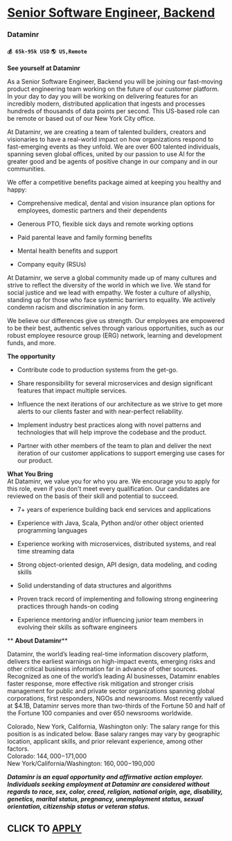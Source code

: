 # [Senior Software Engineer, Backend](https://www.remotewlb.com/apply/senior-software-engineer-backend-49778)  
### Dataminr  
#### `💰 65k-95k USD` `🌎 US,Remote`  

**See yourself at Dataminr**

As a Senior Software Engineer, Backend you will be joining our fast-moving product engineering team working on the future of our customer platform. In your day to day you will be working on delivering features for an incredibly modern, distributed application that ingests and processes hundreds of thousands of data points per second. This US-based role can be remote or based out of our New York City office.

At Dataminr, we are creating a team of talented builders, creators and visionaries to have a real-world impact on how organizations respond to fast-emerging events as they unfold. We are over 600 talented individuals, spanning seven global offices, united by our passion to use AI for the greater good and be agents of positive change in our company and in our communities.

We offer a competitive benefits package aimed at keeping you healthy and happy:

  * Comprehensive medical, dental and vision insurance plan options for employees, domestic partners and their dependents

  * Generous PTO, flexible sick days and remote working options

  * Paid parental leave and family forming benefits

  * Mental health benefits and support

  * Company equity (RSUs)

​At Dataminr, we serve a global community made up of many cultures and strive to reflect the diversity of the world in which we live. We stand for social justice and we lead with empathy. We foster a culture of allyship, standing up for those who face systemic barriers to equality. We actively condemn racism and discrimination in any form.

We believe our differences give us strength. Our employees are empowered to be their best, authentic selves through various opportunities, such as our robust employee resource group (ERG) network, learning and development funds, and more.

**The opportunity**

  * Contribute code to production systems from the get-go.

  * Share responsibility for several microservices and design significant features that impact multiple services.

  * Influence the next iterations of our architecture as we strive to get more alerts to our clients faster and with near-perfect reliability.

  * Implement industry best practices along with novel patterns and technologies that will help improve the codebase and the product.

  * Partner with other members of the team to plan and deliver the next iteration of our customer applications to support emerging use cases for our product.

 **What You Bring**  
At Dataminr, we value you for who you are. We encourage you to apply for this role, even if you don't meet every qualification. Our candidates are reviewed on the basis of their skill and potential to succeed.

  * 7+ years of experience building back end services and applications

  * Experience with Java, Scala, Python and/or other object oriented programming languages

  * Experience working with microservices, distributed systems, and real time streaming data

  * Strong object-oriented design, API design, data modeling, and coding skills

  * Solid understanding of data structures and algorithms

  * Proven track record of implementing and following strong engineering practices through hands-on coding

  * Experience mentoring and/or influencing junior team members in evolving their skills as software engineers

 ** **About Dataminr****

Dataminr, the world’s leading real-time information discovery platform, delivers the earliest warnings on high-impact events, emerging risks and other critical business information far in advance of other sources. Recognized as one of the world’s leading AI businesses, Dataminr enables faster response, more effective risk mitigation and stronger crisis management for public and private sector organizations spanning global corporations, first responders, NGOs and newsrooms. Most recently valued at $4.1B, Dataminr serves more than two-thirds of the Fortune 50 and half of the Fortune 100 companies and over 650 newsrooms worldwide.

Colorado, New York, California, Washington only: The salary range for this position is as indicated below. Base salary ranges may vary by geographic location, applicant skills, and prior relevant experience, among other factors.  
Colorado: $144,000-$171,000  
New York/California/Washington: $160,000-$190,000

**_Dataminr is an equal opportunity and affirmative action employer. Individuals seeking employment at Dataminr are considered without regards to race, sex, color, creed, religion, national origin, age, disability, genetics, marital status, pregnancy, unemployment status, sexual orientation, citizenship status or veteran status._**

  
## CLICK TO [APPLY](https://www.remotewlb.com/apply/senior-software-engineer-backend-49778)

